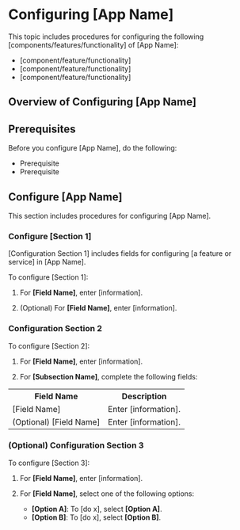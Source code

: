# Configuring [App Name]

<!-- Provide a topic sentence, such as the one below -->

This topic includes procedures for configuring the following [components/features/functionality] of [App Name]:
* [component/feature/functionality]
* [component/feature/functionality]
* [component/feature/functionality]

## Overview of Configuring [App Name]

<!-- Include an Overview section to give an introduction to the
configuration process.
For example, you can include descriptions of terminology, provide any
recommendations, or describe why completing the configuration procedures
is important.-->

## Prerequisites

<!-- Include a Prerequisites section is there are tasks a user
must do or information a user must gather before beginning the
configuration procedures. -->

Before you configure [App Name], do the following:

* Prerequisite <!-- Example: "Ensure that port 8800 is open."-->
* Prerequisite

## Configure [App Name]

This section includes procedures for configuring [App Name].

### Configure [Section 1]

<!-- This section heading should most likely match the title of
the corresponding section in the Replicated admin console
configuration screen.
Example: "Configure Networking"-->

[Configuration Section 1] includes fields for configuring [a feature or service] in [App Name].

To configure [Section 1]:

1. For **[Field Name]**, enter [information].

1. (Optional) For **[Field Name]**, enter [information].
  <!-- Put (Optional) at the start to denote optional fields.-->

### Configuration Section 2

To configure [Section 2]:

1. For **[Field Name]**, enter [information].

1. For **[Subsection Name]**, complete the following fields:
<!-- To handle subsections with multiple fields,
use the following table format-->
   <table>
     <tr>
       <th>Field Name</th>
       <th>Description</th>
     </tr>
     <tr>
       <td>[Field Name]</td>
       <td>Enter [information].</td>
     </tr>
     <tr>
       <td>(Optional) [Field Name]</td>
       <td>Enter [information].</td>
     </tr>
   <table/>

### (Optional) Configuration Section 3 <!-- Put (Optional) at the start to denote optional sections.-->

To configure [Section 3]:

1. For **[Field Name]**, enter [information].

1. For **[Field Name]**, select one of the following options:
   * **[Option A]**: To [do x], select **[Option A]**.
   * **[Option B]**: To [do x], select **[Option B]**.
   <!-- Use this bulleted list format if the user needs to
   select between multiple options.-->

<!-- ## Next Steps

After you configure [App Name], [do this next step]. See [link to more information].

[Include an optional Next Steps section if there is another task users must complete
directly after they finish configuring the app.]

-->

<!-- ## Additional Resources

* Link 1
* Link 2

[Include an optional Additional Resources section ONLY if there is a specific reason that the users must or should reference these links.]

-->
